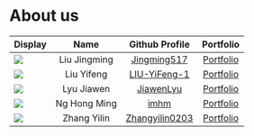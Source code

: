 # About us

Display | Name | Github Profile | Portfolio 
--------|:----:|:--------------:|:---------:
![](https://via.placeholder.com/100.png?text=Photo) | Liu Jingming | [Jingming517](https://github.com/Jingming517/) | [Portfolio](team/jingming517.md)
![](https://via.placeholder.com/100.png?text=Photo) | Liu Yifeng | [LIU-YiFeng-1](https://github.com/LIU-YiFeng-1/) | [Portfolio](docs/team/johndoe.md)
![](https://via.placeholder.com/100.png?text=Photo) | Lyu Jiawen | [JiawenLyu](https://github.com/JiawenLyu/) | [Portfolio](docs/team/johndoe.md)
![](https://via.placeholder.com/100.png?text=Photo) | Ng Hong Ming | [imhm](https://github.com/imhm/) | [Portfolio](docs/team/johndoe.md)
![](https://via.placeholder.com/100.png?text=Photo) | Zhang Yilin | [Zhangyilin0203](https://github.com/Zhangyilin0203/) | [Portfolio](team/zhangyl.md)
